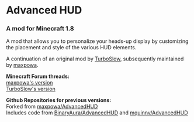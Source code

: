 # Advanced HUD

### A mod for Minecraft 1.8

A mod that allows you to personalize your heads-up display by customizing the placement and style of the various HUD elements.

A continuation of an original mod by [TurboSlow](http://www.minecraftforum.net/members/TurboSlow), subsequently maintained by [maxpowa](http://www.minecraftforum.net/members/maxpowa).

**Minecraft Forum threads:**<br />
[maxpowa's version](http://www.minecraftforum.net/forums/mapping-and-modding/minecraft-mods/wip-mods/1444314)<br />
[TurboSlow's version](http://www.minecraftforum.net/forums/mapping-and-modding/minecraft-mods/1277550)<br />

**Github Repositories for previous versions:**<br />
Forked from [maxpowa/AdvancedHUD](https://github.com/maxpowa/AdvancedHUD)<br />
Includes code from [BinaryAura/AdvancedHUD](https://github.com/BinaryAura/AdvancedHUD) and [mquinnv/AdvancedHUD](https://github.com/mquinnv/AdvancedHUD)